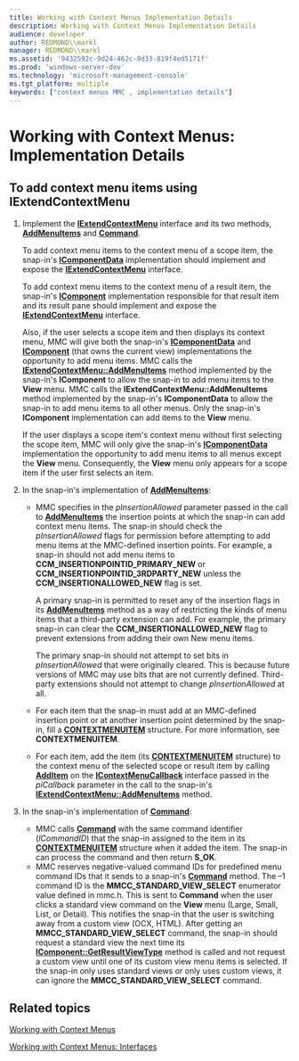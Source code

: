 ```yaml
---
title: Working with Context Menus Implementation Details
description: Working with Context Menus Implementation Details
audience: developer
author: REDMOND\\markl
manager: REDMOND\\markl
ms.assetid: '9432592c-9d24-462c-9d33-819f4ed5171f'
ms.prod: 'windows-server-dev'
ms.technology: 'microsoft-management-console'
ms.tgt_platform: multiple
keywords: ["context menus MMC , implementation details"]
---
```


# Working with Context Menus: Implementation Details

## To add context menu items using IExtendContextMenu

1.  Implement the [**IExtendContextMenu**](iextendcontextmenu.md) interface and its two methods, [**AddMenuItems**](iextendcontextmenu-addmenuitems.md) and [**Command**](iextendcontextmenu-command.md).

    To add context menu items to the context menu of a scope item, the snap-in's [**IComponentData**](icomponentdata.md) implementation should implement and expose the [**IExtendContextMenu**](iextendcontextmenu.md) interface.

    To add context menu items to the context menu of a result item, the snap-in's [**IComponent**](icomponent.md) implementation responsible for that result item and its result pane should implement and expose the [**IExtendContextMenu**](iextendcontextmenu.md) interface.

    Also, if the user selects a scope item and then displays its context menu, MMC will give both the snap-in's [**IComponentData**](icomponentdata.md) and [**IComponent**](icomponent.md) (that owns the current view) implementations the opportunity to add menu items. MMC calls the [**IExtendContextMenu::AddMenuItems**](iextendcontextmenu-addmenuitems.md) method implemented by the snap-in's **IComponent** to allow the snap-in to add menu items to the **View** menu. MMC calls the **IExtendContextMenu::AddMenuItems** method implemented by the snap-in's **IComponentData** to allow the snap-in to add menu items to all other menus. Only the snap-in's **IComponent** implementation can add items to the **View** menu.

    If the user displays a scope item's context menu without first selecting the scope item, MMC will only give the snap-in's [**IComponentData**](icomponentdata.md) implementation the opportunity to add menu items to all menus except the **View** menu. Consequently, the **View** menu only appears for a scope item if the user first selects an item.

2.  In the snap-in's implementation of [**AddMenuItems**](iextendcontextmenu-addmenuitems.md):

    -   MMC specifies in the *pInsertionAllowed* parameter passed in the call to [**AddMenuItems**](iextendcontextmenu-addmenuitems.md) the insertion points at which the snap-in can add context menu items. The snap-in should check the *pInsertionAllowed* flags for permission before attempting to add menu items at the MMC-defined insertion points. For example, a snap-in should not add menu items to **CCM\_INSERTIONPOINTID\_PRIMARY\_NEW** or **CCM\_INSERTIONPOINTID\_3RDPARTY\_NEW** unless the **CCM\_INSERTIONALLOWED\_NEW** flag is set.

        A primary snap-in is permitted to reset any of the insertion flags in its [**AddMenuItems**](iextendcontextmenu-addmenuitems.md) method as a way of restricting the kinds of menu items that a third-party extension can add. For example, the primary snap-in can clear the **CCM\_INSERTIONALLOWED\_NEW** flag to prevent extensions from adding their own New menu items.

        The primary snap-in should not attempt to set bits in *pInsertionAllowed* that were originally cleared. This is because future versions of MMC may use bits that are not currently defined. Third-party extensions should not attempt to change *pInsertionAllowed* at all.

    -   For each item that the snap-in must add at an MMC-defined insertion point or at another insertion point determined by the snap-in, fill a [**CONTEXTMENUITEM**](contextmenuitem.md) structure. For more information, see **CONTEXTMENUITEM**.
    -   For each item, add the item (its [**CONTEXTMENUITEM**](contextmenuitem.md) structure) to the context menu of the selected scope or result item by calling [**AddItem**](icontextmenucallback-additem.md) on the [**IContextMenuCallback**](icontextmenucallback.md) interface passed in the *piCallback* parameter in the call to the snap-in's [**IExtendContextMenu::AddMenuItems**](iextendcontextmenu-addmenuitems.md) method.

3.  In the snap-in's implementation of [**Command**](iextendcontextmenu-command.md):

    -   MMC calls [**Command**](iextendcontextmenu-command.md) with the same command identifier (*lCommandID*) that the snap-in assigned to the item in its [**CONTEXTMENUITEM**](contextmenuitem.md) structure when it added the item. The snap-in can process the command and then return **S\_OK**.
    -   MMC reserves negative-valued command IDs for predefined menu command IDs that it sends to a snap-in's [**Command**](iextendcontextmenu-command.md) method. The –1 command ID is the **MMCC\_STANDARD\_VIEW\_SELECT** enumerator value defined in mmc.h. This is sent to **Command** when the user clicks a standard view command on the **View** menu (Large, Small, List, or Detail). This notifies the snap-in that the user is switching away from a custom view (OCX, HTML). After getting an **MMCC\_STANDARD\_VIEW\_SELECT** command, the snap-in should request a standard view the next time its [**IComponent::GetResultViewType**](icomponent-getresultviewtype.md) method is called and not request a custom view until one of its custom view menu items is selected. If the snap-in only uses standard views or only uses custom views, it can ignore the **MMCC\_STANDARD\_VIEW\_SELECT** command.

## Related topics

<dl> <dt>

[Working with Context Menus](working-with-context-menus.md)
</dt> <dt>

[Working with Context Menus: Interfaces](working-with-context-menus-interfaces.md)
</dt> </dl>

 

 




